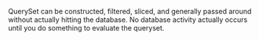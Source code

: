 QuerySet can be constructed, filtered, sliced, and generally passed around without actually hitting the database. No database activity actually occurs until you do something to evaluate the queryset.